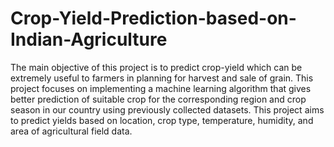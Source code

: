 # Crop-Yield-Prediction-based-on-Indian-Agriculture

The main objective of this project is to predict crop-yield which can be extremely useful to farmers in planning for harvest and sale of grain. This project focuses on implementing a machine learning algorithm that gives better prediction of suitable crop for the corresponding region and crop season in our country using previously collected datasets. This project aims to predict yields based on location, crop type, temperature, humidity, and area of agricultural field data. 

